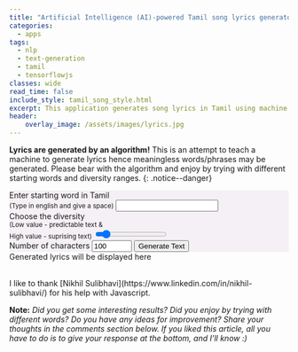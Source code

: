 ```yaml
---
title: "Artificial Intelligence (AI)-powered Tamil song lyrics generator"
categories:
  - apps
tags:
  - nlp
  - text-generation
  - tamil
  - tensorflowjs
classes: wide
read_time: false
include_style: tamil_song_style.html
excerpt: This application generates song lyrics in Tamil using machine learning model trained on 4142 Tamil songs.
header:
    overlay_image: /assets/images/lyrics.jpg
---
```


**Lyrics are generated by an algorithm!** This is an attempt to teach a machine to generate lyrics hence meaningless words/phrases may be generated.
Please bear with the algorithm and enjoy by trying with different starting words and diversity ranges.
{: .notice--danger}

<div class="row" >
  <div class="column side" style="background-color:#f5f0f5">
    <div>
        Enter starting word in Tamil <br><small>(Type in english and give a space)</small>
        <input type="text" id="startText" required><small id="valError" class="errorMsg"></small>
    </div>
    <div>
        Choose the diversity <span id="diversityValue"></span> <br>
        <small>(Low value - predictable text & <br> High value - suprising text)</small>
        <input type="range" id="diversitySlider" class="form-control-range" min="0.1" max="1" step="0.1" value="0.2">
    </div>
    <label for="quantity">Number of characters</label>
    <input type="number" id="quantity" name="quantity" min="50" max="5000" value="100">
    <button class="btn btn--info" id="genTextBut">Generate Text</button>
  </div>
  <div class="column middle output" >
    <div class="outputHeader">Generated lyrics will be displayed here</div>
    <p id="output"> </p>
  </div>
</div>
<script src="https://cdn.jsdelivr.net/npm/@tensorflow/tfjs@1.5.2/dist/tf.min.js"></script>
<script src="/assets/models/fullsongs_model_working/char_idx_converter.js"></script>
<script type="text/javascript" src="/assets/js/jsapi.js"></script>
<script src="/assets/js/util.js"></script>
<script>
// Load the Google Transliterate API
    google.load("elements", "1", {
        packages: "transliteration"
    });
    function onLoad() {
        var options = {
            sourceLanguage:
            google.elements.transliteration.LanguageCode.ENGLISH,
            destinationLanguage:
            [google.elements.transliteration.LanguageCode.TAMIL],
            transliterationEnabled: true
        };
        // Create an instance on TransliterationControl with the required
        // options.
        var control =
        new google.elements.transliteration.TransliterationControl(options);
        // Enable transliteration in the textbox with id
        // 'transliterateTextarea'.
        control.makeTransliteratable(['startText']);
    }
    google.setOnLoadCallback(onLoad);
</script>
<script>
    document.addEventListener("DOMContentLoaded", function(){
        document.getElementById('genTextBut')
                			.addEventListener('click', generateLyrics);
        tf.loadLayersModel('/assets/models/fullsongs_model_working/model.json').then(function(model) {
          window.model = model;
        });
    });
    var slider = document.getElementById("diversitySlider");
    var output = document.getElementById("diversityValue");
    output.innerHTML = slider.value;
    slider.oninput = function() {
      output.innerHTML = this.value;
    }
    function setStatusMessage(msg) {
        document.getElementById('output').innerHTML = "<small>"+msg+"</small>";
    }
    function sleep(milliseconds) {
        var start = Date.now();
        while ((Date.now() - start) < milliseconds);
    }
    function generateLyrics(event){
        event.preventDefault();
        document.getElementById('genTextBut').disabled=true;
        setStatusMessage('Please wait while loading...');
        setTimeout(function () {
            var textbox = document.getElementById("startText")
            console.log(textbox.value)
            if(textbox.value === ""){
                document.getElementById("valError").innerText = "Field is empty.";
                setStatusMessage('Enter a starting word or phrase.');
            }
            else if(window.model){
              document.getElementById("valError").innerText = "";
              var diversity = document.getElementById("diversitySlider")
              var quantity = document.getElementById("quantity")
              generatedString = generate_text(window.model, textbox.value, char2idx, idx2char, diversity.value, quantity.value)
              setStatusMessage(generatedString);
            }
            else{
              setStatusMessage('Model not loaded');
            }
            document.getElementById('genTextBut').disabled=false;
        }, 100);
    }
</script>


<br>
I like to thank [Nikhil Sulibhavi](https://www.linkedin.com/in/nikhil-sulibhavi/) for his help with Javascript.


**Note:** *Did you get some interesting results? Did you enjoy by trying with different words? Do you have any ideas for improvement? Share your thoughts in the comments section below. If you liked this article, all you have to do is to give your response at the bottom, and I’ll know :)*